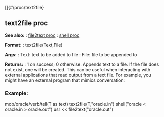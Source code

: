 []{#/proc/text2file}
## text2file proc
**See also:**
:   [file2text proc](#/proc/file2text)
:   [shell proc](#/proc/shell)
<!-- -->
**Format:**
:   text2file(Text,File)
<!-- -->
**Args:**
:   Text: text to be added to file
:   File: file to be appended to
<!-- -->
**Returns:**
:   1 on success; 0 otherwise.
Appends text to a file. If the file does not exist, one will be created.
This can be useful when interacting with external applications that read
output from a text file. For example, you might have an external program
that mimics conversation:
### Example:
mob/oracle/verb/tell(T as text) text2file(T,\"oracle.in\")
shell(\"oracle \< oracle.in \> oracle.out\") usr \<\<
file2text(\"oracle.out\")